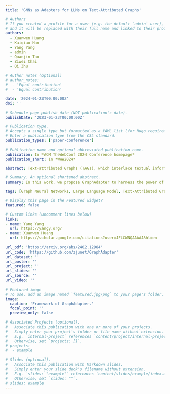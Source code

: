 ```yaml
---
title: 'GNNs as Adapters for LLMs on Text-Attributed Graphs'

# Authors
# If you created a profile for a user (e.g. the default `admin` user), write the username (folder name) here
# and it will be replaced with their full name and linked to their profile.
authors:
  - Xuanwen Huang
  - Kaiqiao Han
  - Yang Yang
  - admin
  - Quanjin Tao
  - Ziwei Chai
  - Qi Zhu

# Author notes (optional)
# author_notes:
#  - 'Equal contribution'
#  - 'Equal contribution'

date: '2024-01-23T00:00:00Z'
doi: ''

# Schedule page publish date (NOT publication's date).
publishDate: '2023-01-23T00:00:00Z'

# Publication type.
# Accepts a single type but formatted as a YAML list (for Hugo requirements).
# Enter a publication type from the CSL standard.
publication_types: ['paper-conference']

# Publication name and optional abbreviated publication name.
publication: In *ACM TheWebConf 2024 Conference homepage*
publication_short: In *WWW2024*

abstract: Text-attributed Graphs (TAGs), which interlace textual information with graph structures, pose unique challenges and opportunities for joint text and graph modeling. Recently, large language models (LLMs) have greatly advanced the generative and predictive power of text modeling. However, existing research on jointly modeling text and graph structures either incurs high computational costs or offers limited representational power. In this work, we propose GraphAdapter to harness the power of the LLM without fine-tuning its weights on Text-Attributed Graphs. Given a TAG, an adapter GNN is trained to reduce the LLM's error in predicting the next word of text sequences on nodes. Once trained, this GNN adapter can be seamlessly fine-tuned for various downstream tasks. Through extensive node classification experiments across multiple domains, GraphAdapter demonstrates an average improvement of 5% while being more computationally efficient than baselines. We further validate its effectiveness with various language models, including RoBERTa, GPT-2, and Llama 2.

# Summary. An optional shortened abstract.
summary: In this work, we propose GraphAdapter to harness the power of the LLM without fine-tuning its weights on Text-Attributed Graphs. Given a TAG, an adapter GNN is trained to reduce the LLM's error in predicting the next word of text sequences on nodes. 

tags: [Graph Neural Networks, Large Language Model, Text-Attributed Graph]

# Display this page in the Featured widget?
featured: false

# Custom links (uncomment lines below)
links:
- name: Yang Yang
  url: https://yangy.org/
- name: Xuanwen Huang
  url: https://scholar.google.com/citations?user=JFLCWNQAAAAJ&hl=en
  
url_pdf: 'https://arxiv.org/abs/2402.12984'
url_code: 'https://github.com/zjunet/GraphAdapter'
url_dataset: ''
url_poster: ''
url_project: ''
url_slides: ''
url_source: ''
url_video: ''

# Featured image
# To use, add an image named `featured.jpg/png` to your page's folder.
image:
  caption: 'Framework of GraphAdapter.'
  focal_point: ''
  preview_only: false

# Associated Projects (optional).
#   Associate this publication with one or more of your projects.
#   Simply enter your project's folder or file name without extension.
#   E.g. `internal-project` references `content/project/internal-project/index.md`.
#   Otherwise, set `projects: []`.
# projects:
#  - example

# Slides (optional).
#   Associate this publication with Markdown slides.
#   Simply enter your slide deck's filename without extension.
#   E.g. `slides: "example"` references `content/slides/example/index.md`.
#   Otherwise, set `slides: ""`.
# slides: example
---
```



